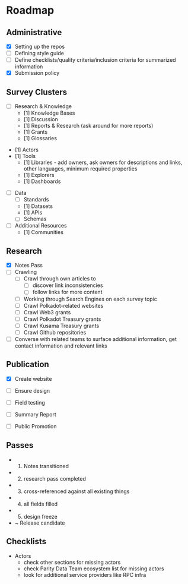 # Roadmap

## Administrative
- [x] Setting up the repos
- [ ] Defining style guide
- [ ] Define checklists/quality criteria/inclusion criteria for summarized information
- [x] Submission policy

## Survey Clusters

- [ ] Research & Knowledge
    - [1] Knowledge Bases
    - [1] Discussion
    - [1] Reports & Research (ask around for more reports)
    - [1] Grants
    - [1] Glossaries
- [1] Actors
- [1] Tools
    - [1] Libraries - add owners, ask owners for descriptions and links, other languages, minimum required properties
    - [1] Explorers
    - [1] Dashboards
- [ ] Data
    - [ ] Standards
    - [1] Datasets
    - [1] APIs
    - [ ] Schemas
- [ ] Additional Resources
  - [1] Communities

## Research
- [x] Notes Pass
- [ ] Crawling
  - [ ] Crawl through own articles to
    - [ ] discover link inconsistencies
    - [ ] follow links for more content
  - [ ] Working through Search Engines on each survey topic
  - [ ] Crawl Polkadot-related websites
  - [ ] Crawl Web3 grants
  - [ ] Crawl Polkadot Treasury grants
  - [ ] Crawl Kusama Treasury grants
  - [ ] Crawl Github repositories
- [ ] Converse with related teams to surface additional information, get contact information and relevant links

## Publication
- [x] Create website
- [ ] Ensure design
- [ ] Field testing
- [ ] Summary Report
- [ ] Public Promotion


## Passes
- 1. Notes transitioned
- 2. research pass completed
- 3. cross-referenced against all existing things
- 4. all fields filled
- 5. design freeze
- ~ Release candidate

## Checklists
- Actors
  - check other sections for missing actors
  - check Parity Data Team ecosystem list for missing actors
  - look for additional service providers like RPC infra